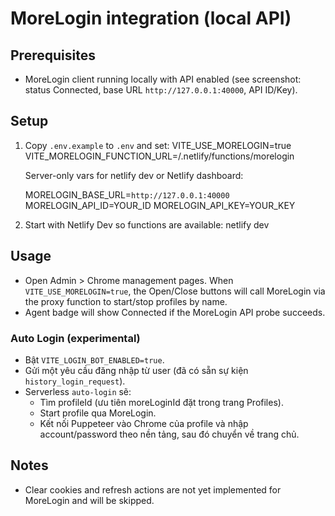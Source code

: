 # MoreLogin integration (local API)

## Prerequisites

- MoreLogin client running locally with API enabled (see screenshot: status Connected, base URL `http://127.0.0.1:40000`, API ID/Key).

## Setup

1) Copy `.env.example` to `.env` and set:
   VITE_USE_MORELOGIN=true
   VITE_MORELOGIN_FUNCTION_URL=/.netlify/functions/morelogin

   Server-only vars for netlify dev or Netlify dashboard:

   MORELOGIN_BASE_URL=`http://127.0.0.1:40000`
   MORELOGIN_API_ID=YOUR_ID
   MORELOGIN_API_KEY=YOUR_KEY

2) Start with Netlify Dev so functions are available:
   netlify dev

## Usage

- Open Admin > Chrome management pages. When `VITE_USE_MORELOGIN=true`, the Open/Close buttons will call MoreLogin via the proxy function to start/stop profiles by name.
- Agent badge will show Connected if the MoreLogin API probe succeeds.


### Auto Login (experimental)

- Bật `VITE_LOGIN_BOT_ENABLED=true`.
- Gửi một yêu cầu đăng nhập từ user (đã có sẵn sự kiện `history_login_request`).
- Serverless `auto-login` sẽ:
   - Tìm profileId (ưu tiên moreLoginId đặt trong trang Profiles).
   - Start profile qua MoreLogin.
   - Kết nối Puppeteer vào Chrome của profile và nhập account/password theo nền tảng, sau đó chuyển về trang chủ.

## Notes

- Clear cookies and refresh actions are not yet implemented for MoreLogin and will be skipped.
